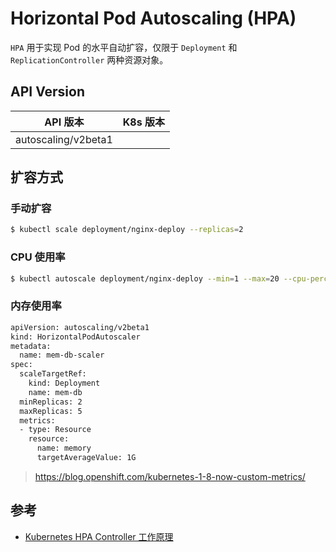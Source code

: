 # Horizontal Pod Autoscaling (HPA)

`HPA` 用于实现 Pod 的水平自动扩容，仅限于 `Deployment` 和 `ReplicationController` 两种资源对象。

## API Version

| API 版本            | K8s 版本 |
| ------------------- | -------- |
| autoscaling/v2beta1 |          |


## 扩容方式

### 手动扩容

```bash
$ kubectl scale deployment/nginx-deploy --replicas=2
```

### CPU 使用率

```bash
$ kubectl autoscale deployment/nginx-deploy --min=1 --max=20 --cpu-percent=80
```

### 内存使用率

```bash
apiVersion: autoscaling/v2beta1
kind: HorizontalPodAutoscaler
metadata:
  name: mem-db-scaler
spec:
  scaleTargetRef:
    kind: Deployment
    name: mem-db
  minReplicas: 2
  maxReplicas: 5
  metrics:
  - type: Resource
    resource:
      name: memory
      targetAverageValue: 1G
```

> https://blog.openshift.com/kubernetes-1-8-now-custom-metrics/


## 参考

* [Kubernetes HPA Controller 工作原理](http://blog.csdn.net/waltonwang/article/details/69359692)
